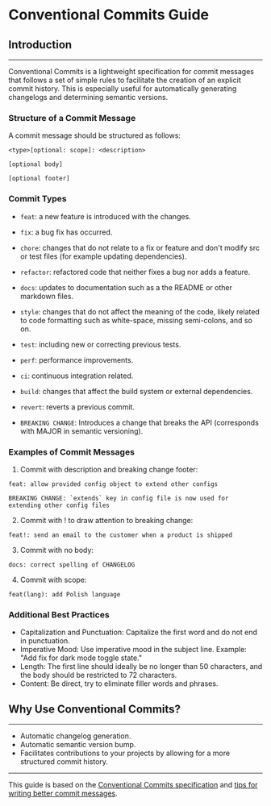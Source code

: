 # Conventional Commits Guide

## Introduction
---

Conventional Commits is a lightweight specification for commit messages that follows a set of simple rules to facilitate the creation of an explicit commit history. This is especially useful for automatically generating changelogs and determining semantic versions.

### Structure of a Commit Message

A commit message should be structured as follows:

```
<type>[optional: scope]: <description>

[optional body]

[optional footer]
```

### Commit Types
- `feat`: a new feature is introduced with the changes.
- `fix`: a bug fix has occurred.
- `chore`: changes that do not relate to a fix or feature and don't modify src or test files (for example updating dependencies).
- `refactor`: refactored code that neither fixes a bug nor adds a feature.
- `docs`: updates to documentation such as a the README or other markdown files.
- `style`: changes that do not affect the meaning of the code, likely related to code formatting such as white-space, missing semi-colons, and so on.
- `test`: including new or correcting previous tests.
- `perf`: performance improvements.
- `ci`: continuous integration related.
- `build`: changes that affect the build system or external dependencies.
- `revert`: reverts a previous commit.

- `BREAKING CHANGE`: Introduces a change that breaks the API (corresponds with MAJOR in semantic versioning).

### Examples of Commit Messages

1. Commit with description and breaking change footer:

```
feat: allow provided config object to extend other configs

BREAKING CHANGE: `extends` key in config file is now used for extending other config files
```
2. Commit with ! to draw attention to breaking change:

```
feat!: send an email to the customer when a product is shipped
```

3. Commit with no body:

```
docs: correct spelling of CHANGELOG
```

4. Commit with scope:

```
feat(lang): add Polish language
```

### Additional Best Practices

- Capitalization and Punctuation: Capitalize the first word and do not end in punctuation.
- Imperative Mood: Use imperative mood in the subject line. Example: "Add fix for dark mode toggle state."
- Length: The first line should ideally be no longer than 50 characters, and the body should be restricted to 72 characters.
- Content: Be direct, try to eliminate filler words and phrases.

## Why Use Conventional Commits?
---

- Automatic changelog generation.
- Automatic semantic version bump.
- Facilitates contributions to your projects by allowing for a more structured commit history.

--- 

This guide is based on the [Conventional Commits specification](https://www.conventionalcommits.org/en/v1.0.0/#specification) and [tips for writing better commit messages](https://www.freecodecamp.org/news/how-to-write-better-git-commit-messages/).

